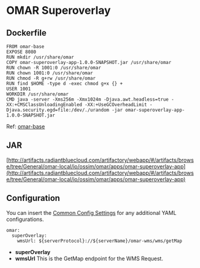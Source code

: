 # OMAR Superoverlay

## Dockerfile
```
FROM omar-base
EXPOSE 8080
RUN mkdir /usr/share/omar
COPY omar-superoverlay-app-1.0.0-SNAPSHOT.jar /usr/share/omar
RUN chown -R 1001:0 /usr/share/omar
RUN chown 1001:0 /usr/share/omar
RUN chmod -R g+rw /usr/share/omar
RUN find $HOME -type d -exec chmod g+x {} +
USER 1001
WORKDIR /usr/share/omar
CMD java -server -Xms256m -Xmx1024m -Djava.awt.headless=true -XX:+CMSClassUnloadingEnabled -XX:+UseGCOverheadLimit -Djava.security.egd=file:/dev/./urandom -jar omar-superoverlay-app-1.0.0-SNAPSHOT.jar
```
Ref: [omar-base](../../../omar-base/docs/install-guide/omar-base/)

## JAR
[http://artifacts.radiantbluecloud.com/artifactory/webapp/#/artifacts/browse/tree/General/omar-local/io/ossim/omar/apps/omar-superoverlay-app](http://artifacts.radiantbluecloud.com/artifactory/webapp/#/artifacts/browse/tree/General/omar-local/io/ossim/omar/apps/omar-superoverlay-app)

## Configuration

You can insert the [Common Config Settings](../../../omar-common/docs/install-guide/omar-common/#common-config-settings) for any additional YAML configurations.

```
omar:
  superOverlay:
    wmsUrl: ${serverProtocol}://${serverName}/omar-wms/wms/getMap
```

* **superOverlay**
 * **wmsUrl** This is the GetMap endpoint for the WMS Request.

 
